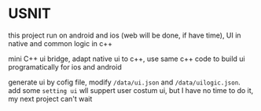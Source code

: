 # USNIT

this project run on android and ios (web will be done, if have time), UI in native and common logic in c++  

mini C++ ui bridge, adapt native ui to c++, use same c++ code to build ui programatically for ios and android

generate ui by cofig file, modify `/data/ui.json` and `/data/uilogic.json`.  
add some `setting ui` wll suppert user costum ui, but I have no time to do it, my next project can't wait